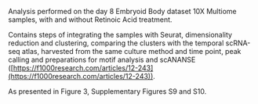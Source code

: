 Analysis performed on the day 8 Embryoid Body dataset 10X Multiome samples, with and without Retinoic Acid treatment.

Contains steps of integrating the samples with Seurat, dimensionality reduction and clustering, comparing the clusters with the temporal scRNA-seq atlas, harvested from the same culture method and time point, peak calling and preparations for motif analysis and scANANSE ([https://f1000research.com/articles/12-243](https://f1000research.com/articles/12-243)).

As presented in Figure 3, Supplementary Figures S9 and S10.
